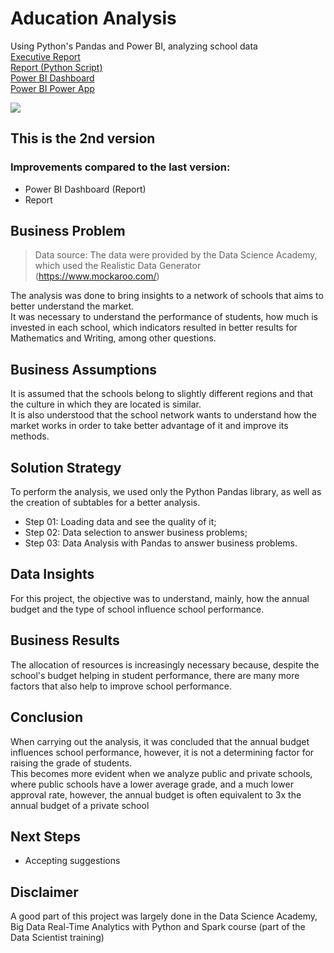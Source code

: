 # Aducation Analysis
Using Python's Pandas and Power BI, analyzing school data <br>
[Executive Report](https://github.com/Caio-Felice-Cunha/AducationAnalysis/blob/main/Executive%20Report%20Education%20Analysis.pdf) <br>
[Report (Python Script)](https://github.com/Caio-Felice-Cunha/AducationAnalysis/blob/main/Education%20Analysis.ipynb)<br>
[Power BI Dashboard](https://app.powerbi.com/view?r=eyJrIjoiZTdiMGZmMTItZDZlYi00ZTAxLTkyYTctYWNlNGJkNmU2MTRhIiwidCI6IjA4OTM0YTNmLWFkNmUtNDgzZS1hNjhlLTUxYWI3OTI1YmFiNyJ9)<br>
[Power BI Power App](https://app.powerbi.com/Redirect?action=OpenApp&appId=f6eebfe2-d3d9-472c-82d9-ddd925f736b9&ctid=08934a3f-ad6e-483e-a68e-51ab7925bab7)

<img align="center" src=https://user-images.githubusercontent.com/111542025/227356726-ebd8f5ae-a255-4200-afed-caf36053001b.jpg>

## This is the 2nd version
### Improvements compared to the last version:
* Power BI Dashboard (Report)
* Report

## Business Problem
> Data source: The data were provided by the Data Science Academy, which used the Realistic Data Generator (https://www.mockaroo.com/)

The analysis was done to bring insights to a network of schools that aims to better understand the market.<br>
It was necessary to understand the performance of students, how much is invested in each school, which indicators resulted in better results for Mathematics and Writing, among other questions.

## Business Assumptions
It is assumed that the schools belong to slightly different regions and that the culture in which they are located is similar. <br>
It is also understood that the school network wants to understand how the market works in order to take better advantage of it and improve its methods.

## Solution Strategy
To perform the analysis, we used only the Python Pandas library, as well as the creation of subtables for a better analysis.
* Step 01: Loading data and see the quality of it;
* Step 02: Data selection to answer business problems;
* Step 03: Data Analysis with Pandas to answer business problems.

## Data Insights
For this project, the objective was to understand, mainly, how the annual budget and the type of school influence school performance.

## Business Results
The allocation of resources is increasingly necessary because, despite the school's budget helping in student performance, there are many more factors that also help to improve school performance. 

## Conclusion
When carrying out the analysis, it was concluded that the annual budget influences school performance, however, it is not a determining factor for raising the grade of students. <br>
This becomes more evident when we analyze public and private schools, where public schools have a lower average grade, and a much lower approval rate, however, the annual budget is often equivalent to 3x the annual budget of a private school 

## Next Steps
* Accepting suggestions

## Disclaimer
A good part of this project was largely done in the Data Science Academy, Big Data Real-Time Analytics with Python and Spark course (part of the Data Scientist training)
